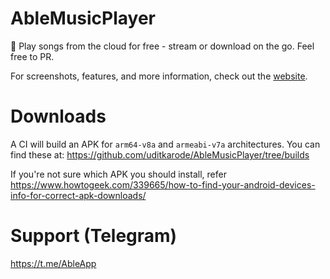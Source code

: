 # AbleMusicPlayer
🎵 Play songs from the cloud for free - stream or download on the go. Feel free to PR.<br>

For screenshots, features, and more information, check out the <a href="https://uditkarode.github.io/able" target="_blank">website</a>.

# Downloads
A CI will build an APK for `arm64-v8a` and `armeabi-v7a` architectures. You can find these at: https://github.com/uditkarode/AbleMusicPlayer/tree/builds
  
If you're not sure which APK you should install, refer https://www.howtogeek.com/339665/how-to-find-your-android-devices-info-for-correct-apk-downloads/

# Support (Telegram)
https://t.me/AbleApp
